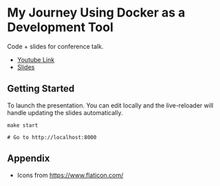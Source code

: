 # My Journey Using Docker as a Development Tool

Code + slides for conference talk.

- [Youtube Link](https://www.youtube.com/watch?v=JSSG4FqKaGI)
- [Slides](https://talks.haseebmajid.dev/docker-as-a-dev-tool)

## Getting Started

To launch the presentation. You can edit locally and the live-reloader
will handle updating the slides automatically.

```
make start

# Go to http://localhost:8000
```

## Appendix

- Icons from https://www.flaticon.com/